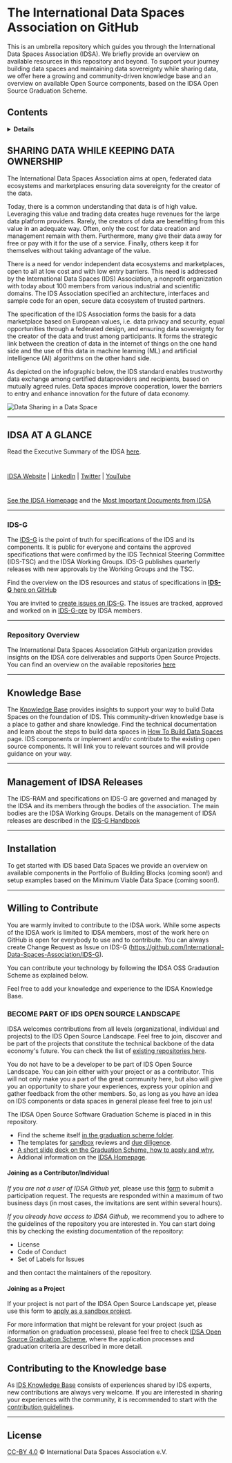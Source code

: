 # The International Data Spaces Association on GitHub

This is an umbrella repository which guides you through the International Data Spaces Association (IDSA). We briefly provide an overview on available resources in this repository and beyond. To support your journey building data spaces and maintaining data sovereignty while sharing data, we offer here a growing and community-driven knowledge base and an overview on available Open Source components, based on the IDSA Open Source Graduation Scheme. 

## Contents

<details>
<summary><strong>Details</strong></summary>

-   [SHARING DATA WHILE KEEPING DATA OWNERSHIP](##sharing-data-while-keeping-data-ownership)
    - [IDSA AT A GLANCE](#idsa-at-a-glance) 
    - [IDS-G](#ids-g)
    - [Repository overview](#tbd)
-   [Knowledge Base](#knowledge-base)
-   [Management of IDSA Releases](#management-of-idsa-releases)
-   [Installation](#installation)
-   [Contributing](#willing-to-contribute)
    - [Open Source](#tbd)
    - [Knowledge base](#tbd)  
-   [License](#license)

</details>


## SHARING DATA WHILE KEEPING DATA OWNERSHIP

The International Data Spaces Association aims at open, federated data ecosystems and marketplaces ensuring data sovereignty for the creator of the data.

Today, there is a common understanding that data is of high value. Leveraging this value and trading data creates huge revenues for the large data platform providers. Rarely, the creators of data are benefitting from this value in an adequate way. Often, only the cost for data creation and management remain with them. Furthermore, many give their data away for free or pay with it for the use of a service. Finally, others keep it for themselves without taking advantage of the value.

There is a need for vendor independent data ecosystems and marketplaces, open to all at low cost and with low entry barriers. This need is addressed by the International Data Spaces (IDS) Association, a nonprofit organization with today about 100 members from various industrial and scientific domains. The IDS Association specified an architecture, interfaces and sample code for an open, secure data ecosystem of trusted partners.

The specification of the IDS Association forms the basis for a data marketplace based on European values, i.e. data privacy and security, equal opportunities through a federated design, and ensuring data sovereignty for the creator of the data and trust among participants. It forms the strategic link between the creation of data in the internet of things on the one hand side and the use of this data in machine learning (ML) and artificial intelligence (AI) algorithms on the other hand side.

As depicted on the infographic below, the IDS standard enables trustworthy data exchange among certified dataproviders and recipients, based on mutually agreed rules. Data spaces improve cooperation, lower the barriers to entry and enhance innovation for the future of data economy.

![Data Sharing in a Data Space](images/IDSA-Infographic-Data-Sharing-in-a-Data-Space.jpg)

---

## IDSA AT A GLANCE
Read the Executive Summary of the IDSA [here](https://www.internationaldataspaces.org/publications/sharing-data-while-keeping-data-ownership-the-potential-of-ids-for-the-data-economy/).

#
[IDSA Website](https://internationaldataspaces.org/) | [LinkedIn](https://www.linkedin.com/company/international-data-spaces-association/mycompany/) | [Twitter](https://twitter.com/ids_association) | [YouTube](https://www.youtube.com/channel/UC9PsQnKgreCmj-F6Kea5QRg) 


#
[See the IDSA Homepage](https://www.internationaldataspaces.org) and the [Most Important Documents from IDSA](https://internationaldataspaces.org/publications/most-important-documents/)

---

### IDS-G

The [IDS-G](https://github.com/International-Data-Spaces-Association/IDS-G) is the point of truth for specifications of the IDS and its components. It is public for everyone and contains the approved specifications that were confirmed by the IDS Technical Steering Committee (IDS-TSC) and the IDSA Working Groups. IDS-G publishes quarterly releases with new approvals by the Working Groups and the TSC.

Find the overview on the IDS resources and status of specifications in [**IDS-G** here on GitHub](https://github.com/International-Data-Spaces-Association/IDS-G)

You are invited to [create issues on IDS-G](https://github.com/International-Data-Spaces-Association/IDS-G/issues). The issues are tracked, approved and worked on in [IDS-G-pre](https://github.com/International-Data-Spaces-Association/IDS-G-pre) by IDSA members.

---

### Repository Overview

The International Data Spaces Association GitHub organization provides insights on the IDSA core deliverables and supports Open Source Projects. You can find an overview on the available repositories [here](./overview_repositories.md)

---

## Knowledge Base

The [Knowledge Base](./how-to-build-data-spaces/README.md) provides insights to support your way to build Data Spaces on the foundation of IDS. This community-driven knowledge base is a place to gather and share knowledge.
Find the technical documentation and learn about the steps to build data spaces in [How To Build Data Spaces](/how-to-build-data-spaces/README.md#building-data-spaces) page. IDS components or implement and/or contribute to the existing open source components. It will link you to relevant sources and will provide guidance on your way.

---

## Management of IDSA Releases

The IDS-RAM and specifications on IDS-G are governed and managed by the IDSA and its members through the bodies of the association. The main bodies are the IDSA Working Groups. Details on the management of IDSA releases are described in the [IDS-G Handbook](https://github.com/International-Data-Spaces-Association/IDS-G/blob/main/Handbook/README.md)

---

## Installation

To get started with IDS based Data Spaces we provide an overview on available components in the Portfolio of Building Blocks (coming soon!) and setup examples based on the Minimum Viable Data Space (coming soon!).

---

## Willing to Contribute
You are warmly invited to contribute to the IDSA work. While some aspects of the IDSA work is limited to IDSA members, most of the work here on GitHub is open for everybody to use and to contribute. You can always create Change Request as Issue on IDS-G (https://github.com/International-Data-Spaces-Association/IDS-G). 

You can contribute your technology by following the IDSA OSS Gradaution Scheme as explained below.

Feel free to add your knowledge and experience to the IDSA Knowledge Base. 


### BECOME PART OF IDS OPEN SOURCE LANDSCAPE
IDSA welcomes contributions from all levels (organizational, individual and projects) to the IDS Open Source Landscape. Feel free to join, discover and be part of the projects that constitute the technical backbone of the data economy's future. You can check the list of [existing repositories here](/overview_repositories.md).

You do not have to be a developer to be part of IDS Open Source Landscape. You can join either with your project or as a contributor. This will not only make you a part of the great community here, but also will give you an opportunity to share your experiences, express your opinion and gather feedback from the other members. So, as long as you have an idea on IDS components or data spaces in general please feel free to join us!

The IDSA Open Source Software Graduation Scheme is placed in in this repository. 
- Find the scheme itself [in the graduation scheme folder](./graduation_scheme/README.md).
- The templates for [sandbox](./graduation_scheme/Sandbox_Reviews/README.md) reviews and [due diligence](./graduation_scheme/due_diligence_reports/README.md).
- [A short slide deck on the Graduation Scheme, how to apply and why.](./graduation_scheme/IDSA-Graduation-Scheme.pdf)
- Addional information on the [IDSA Homepage](https://internationaldataspaces.org/make/open-source/).

#### Joining as a Contributor/Individual
*If you are not a user of IDSA Github yet*, please use this [form](https://forms.office.com/r/LMFt6pbji4 "IDSA Github / Participation Request") to submit a participation request. The requests are responded within a maximum of two business days (in most cases, the invitations are sent within several hours).

*If you already have access to IDSA Github*, we recommend you to adhere to the guidelines of the repository you are interested in. You can start doing this by checking the existing documentation of the repository:

* License
* Code of Conduct
* Set of Labels for Issues

and then contact the maintainers of the repository.


#### Joining as a Project
If your project is not part of the IDSA Open Source Landscape yet, please use this form to [apply as a sandbox project](https://internationaldataspaces.org/open-source-application-form/).

For more information that might be relevant for your project (such as information on graduation processes), please feel free to check [IDSA Open Source Graduation Scheme](./graduation_scheme/README.md), where the application processes and graduation criteria are described in more detail.

## Contributing to the Knowledge base
As [IDS Knowledge Base](#knowledge-base) consists of experiences shared by IDS experts, new contributions are always very welcome. If you are interested in sharing your experiences with the community, it is recommended to start with the [contribution guidelines](/documentation/CONTRIBUTING.md).

---

## License
[CC-BY 4.0](/LICENSE.md) © International Data Spaces Association e.V.
